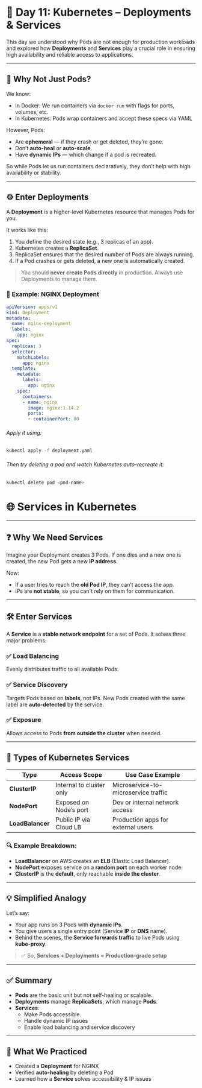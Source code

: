 # 🚀 Day 11: Kubernetes – Deployments & Services

This day we understood why Pods are not enough for production workloads and explored how **Deployments** and **Services** play a crucial role in ensuring high availability and reliable access to applications.

---

## 🧱 Why Not Just Pods?

We know:
- In Docker: We run containers via `docker run` with flags for ports, volumes, etc.
- In Kubernetes: Pods wrap containers and accept these specs via YAML

However, Pods:
- Are **ephemeral** — if they crash or get deleted, they’re gone.
- Don’t **auto-heal** or **auto-scale**.
- Have **dynamic IPs** — which change if a pod is recreated.

So while Pods let us run containers declaratively, they don’t help with high availability or stability.

---

## ⚙️ Enter Deployments

A **Deployment** is a higher-level Kubernetes resource that manages Pods for you.

It works like this:
1. You define the desired state (e.g., 3 replicas of an app).
2. Kubernetes creates a **ReplicaSet**.
3. ReplicaSet ensures that the desired number of Pods are always running.
4. If a Pod crashes or gets deleted, a new one is automatically created.

> You should **never create Pods directly** in production. Always use Deployments to manage them.

### 🧪 Example: NGINX Deployment

```yaml
apiVersion: apps/v1
kind: Deployment
metadata:
  name: nginx-deployment
  labels:
    app: nginx
spec:
  replicas: 3
  selector:
    matchLabels:
      app: nginx
  template:
    metadata:
      labels:
        app: nginx
    spec:
      containers:
      - name: nginx
        image: nginx:1.14.2
        ports:
        - containerPort: 80
```

###### Apply it using:

```bash
kubectl apply -f deployment.yaml
```
###### Then try deleting a pod and watch Kubernetes auto-recreate it:
```bash
kubectl delete pod <pod-name>
```

# 🌐 Services in Kubernetes

---

## ❓ Why We Need Services

Imagine your Deployment creates 3 Pods.
If one dies and a new one is created, the new Pod gets a new **IP address**.

Now:

- If a user tries to reach the **old Pod IP**, they can’t access the app.
- IPs are **not stable**, so you can't rely on them for communication.

---

## 🛠️ Enter Services

A **Service** is a **stable network endpoint** for a set of Pods.
It solves three major problems:

### ✅ Load Balancing
Evenly distributes traffic to all available Pods.

### ✅ Service Discovery
Targets Pods based on **labels**, not IPs.
New Pods created with the same label are **auto-detected** by the service.

### ✅ Exposure
Allows access to Pods **from outside the cluster** when needed.

---

## 🎯 Types of Kubernetes Services

| Type         | Access Scope               | Use Case Example                      |
|--------------|----------------------------|---------------------------------------|
| **ClusterIP**    | Internal to cluster only   | Microservice-to-microservice traffic  |
| **NodePort**     | Exposed on Node’s port     | Dev or internal network access        |
| **LoadBalancer** | Public IP via Cloud LB     | Production apps for external users    |

### 🔍 Example Breakdown:
- **LoadBalancer** on AWS creates an **ELB** (Elastic Load Balancer).
- **NodePort** exposes service on a **random port** on each worker node.
- **ClusterIP** is the **default**, only reachable **inside the cluster**.

---

## 💡 Simplified Analogy

Let’s say:
- Your app runs on 3 Pods with **dynamic IPs**.
- You give users a single entry point (Service **IP** or **DNS** name).
- Behind the scenes, the **Service forwards traffic** to live Pods using **kube-proxy**.

> ✅ So, **Services + Deployments = Production-grade setup**

---

## ✅ Summary

- **Pods** are the basic unit but not self-healing or scalable.
- **Deployments** manage **ReplicaSets**, which manage **Pods**.
- **Services**:
  - Make Pods accessible
  - Handle dynamic IP issues
  - Enable load balancing and service discovery

---

## 🧪 What We Practiced

- Created a **Deployment** for NGINX
- Verified **auto-healing** by deleting a Pod
- Learned how a **Service** solves accessibility & IP issues


